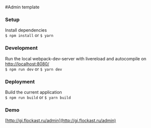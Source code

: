 #Admin template

### Setup
Install dependencies<br>
`$ npm install` or `$ yarn`

### Development
Run the local webpack-dev-server with livereload and autocompile on [http://localhost:8080/](http://localhost:8080/)<br>
`$ npm run dev` or `$ yarn dev`

### Deployment
Build the current application<br>
`$ npm run build` or `$ yarn build`

### Demo
[http://gi.flockast.ru/admin](http://gi.flockast.ru/admin)